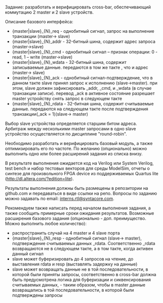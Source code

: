 Задание: разработать и верифицировать cross-bar, обеспечивающий коммутацию 2 master и 2 slave устройств.

Описание базового интерфейса:
* {master|slave}_{N}_req - однобитный сигнал, запрос на выполнение транзакции (master-> slave)
* {master|slave}_{N}_addr - 32-битный шина, содержит адрес запроса (master->slave)
* {master|slave}_{N}_cmd - однобитный сигнал – признак операции: 0 - read, 1 – write (master->slave)
* {master|slave}_{N}_wdata - 32-битный шина, содержит записываемые данные. передаются в том же такте , что и адрес (master-> slave)
* {master|slave}_{N}_ack - однобитный сигнал-подтверждение, что в данном такте slave принял запрос к исполнению (slave->master). при этом, slave должен зафиксировать _addr, _cmd, и _wdata (в случае транзакции записи). перевод _ack в активное состояние разрешает master устройству снять запрос в следующем такте
* {master|slave}_{N}_rdata - 32-битная шина, содержит считываемые данные. передаются на следующем такте после подтверждения транзакции(_ack = 1)(slave-> master)

Выбор slave устройства определяется старшим битом адреса. Арбитраж между несколькими master запросами в одно slave устройство осуществляется по дисциплине "round-robin".

Необходимо разработать и верифицировать базовый модуль, а также оптимизировать его по частоте. По желанию (опционально) можно выполнить одно или более расширений задания из списка внизу.

В результате выполнения ожидается код на Verilog или System Verilog, test bench и набор тестовых векторов для среды ModelSim, отчеты о синтезе для произвольного FPGA device из поддерживаемых Quartus lite (http://dl.altera.com/?edition=lite).

Результаты выполнения должны быть размещены в репозитории на github.com и передаваться в виде ссылки на репо. Вопросы по заданию можно задавать по email: interns.rtl@syntacore.com. 

Рекомендуем также написать перед началом выполнения задания, а также сообщить примерные сроки ожидания результатов.
Возможные расширения базового задания (опционально - доп. преимущество. Можно выполнить любое количество):
* распространить случай на 4 master и 4 slave порта
* {master|slave}_{N}_resp - однобитный сигнал (slave-> master), подтверждение считываемых данных _rdata. Соответственно _rdata возвращаются не в следующем такте, а в том такте, когда активен данный сигнал
* slave может буферизировать до 4 запросов на чтение, до выставления rdata и resp (выставлять задержку на данные)
* slave может возвращать данные не в той последовательности, в которой были приняты запросы, соответственно в cross-bar должна быть предусмотрена логика для буферизации и сиквенсирования считываемых данных, - таким образом, чтобы в master данные возвращались в той последовательности, в которой были подтверждены запросы
